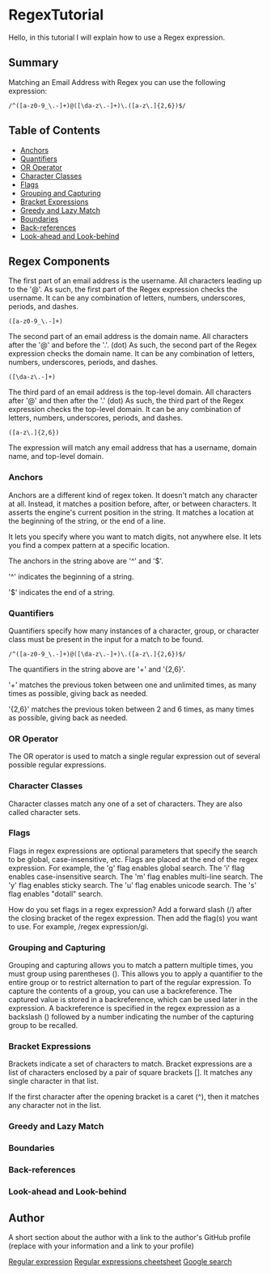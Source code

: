 # RegexTutorial

Hello, in this tutorial I will explain how to use a Regex expression.

## Summary

Matching an Email Address with Regex you can use the following expression:

```
/^([a-z0-9_\.-]+)@([\da-z\.-]+)\.([a-z\.]{2,6})$/
```

## Table of Contents

- [Anchors](#anchors)
- [Quantifiers](#quantifiers)
- [OR Operator](#or-operator)
- [Character Classes](#character-classes)
- [Flags](#flags)
- [Grouping and Capturing](#grouping-and-capturing)
- [Bracket Expressions](#bracket-expressions)
- [Greedy and Lazy Match](#greedy-and-lazy-match)
- [Boundaries](#boundaries)
- [Back-references](#back-references)
- [Look-ahead and Look-behind](#look-ahead-and-look-behind)

## Regex Components

The first part of an email address is the username. All characters leading up to the '@'. As such, the first part of the Regex expression checks the username. It can be any combination of letters, numbers, underscores, periods, and dashes.

```
([a-z0-9_\.-]+)
```

The second part of an email address is the domain name. All characters after the '@' and before the '.'. (dot) As such, the second part of the Regex expression checks the domain name. It can be any combination of letters, numbers, underscores, periods, and dashes.

```
([\da-z\.-]+)
```

The third pard of an email address is the top-level domain. All characters after '@' and then after the '.' (dot) As such, the third part of the Regex expression checks the top-level domain. It can be any combination of letters, numbers, underscores, periods, and dashes.

```
([a-z\.]{2,6})
```

The expression will match any email address that has a username, domain name, and top-level domain.


### Anchors

Anchors are a different kind of regex token. It doesn't match any character at all. Instead, it matches a position before, after, or between characters. It asserts the engine's current position in the string. It matches a location at the beginning of the string, or the end of a line.

It lets you specify where you want to match digits, not anywhere else. It lets you find a compex pattern at a specific location.

The anchors in the string above are '^' and '$'.

'^' indicates the beginning of a string.

'$' indicates the end of a string.

### Quantifiers

Quantifiers specify how many instances of a character, group, or character class must be present in the input for a match to be found.

```
/^([a-z0-9_\.-]+)@([\da-z\.-]+)\.([a-z\.]{2,6})$/
```

The quantifiers in the string above are '+' and '{2,6}'.

'+' matches the previous token between one and unlimited times, as many times as possible, giving back as needed.

'{2,6}' matches the previous token between 2 and 6 times, as many times as possible, giving back as needed.

### OR Operator

The OR operator is used to match a single regular expression out of several possible regular expressions.

### Character Classes

Character classes match any one of a set of characters. They are also called character sets.

### Flags

Flags in regex expressions are optional parameters that specify the search to be global, case-insensitive, etc. Flags are placed at the end of the regex expression. For example, the 'g' flag enables global search. The 'i' flag enables case-insensitive search. The 'm' flag enables multi-line search. The 'y' flag enables sticky search. The 'u' flag enables unicode search. The 's' flag enables "dotall" search.

How do you set flags in a regex expression? Add a forward slash (/) after the closing bracket of the regex expression. Then add the flag(s) you want to use. For example, /regex expression/gi.

### Grouping and Capturing

Grouping and capturing allows you to match a pattern multiple times, you must group using parentheses (). This allows you to apply a quantifier to the entire group or to restrict alternation to part of the regular expression. To capture the contents of a group, you can use a backreference. The captured value is stored in a backreference, which can be used later in the expression. A backreference is specified in the regex expression as a backslash (\) followed by a number indicating the number of the capturing group to be recalled.

### Bracket Expressions

Brackets indicate a set of characters to match. Bracket expressions are a list of characters enclosed by a pair of square brackets []. It matches any single character in that list.

If the first character after the opening bracket is a caret (^), then it matches any character not in the list.

### Greedy and Lazy Match

### Boundaries

### Back-references

### Look-ahead and Look-behind

## Author

A short section about the author with a link to the author's GitHub profile (replace with your information and a link to your profile)

[Regular expression](https://en.wikipedia.org/wiki/Regular_expression)
[Regular expressions cheetsheet](https://developer.mozilla.org/en-US/docs/Web/JavaScript/Guide/Regular_expressions/Cheatsheet)
[Google search](https://www.google.com/search?q=regex+expressions)